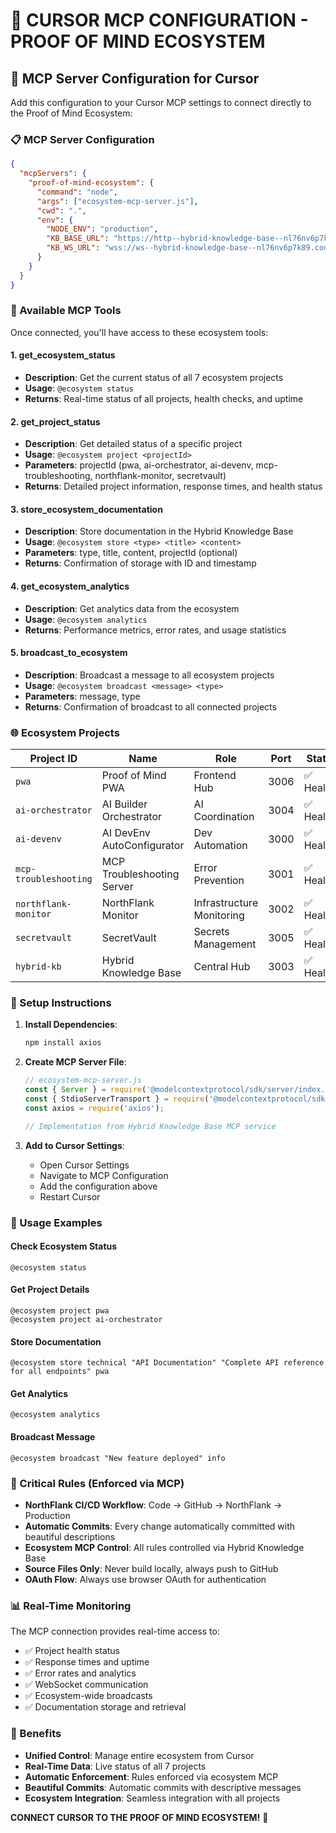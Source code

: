 # 🔗 CURSOR MCP CONFIGURATION - PROOF OF MIND ECOSYSTEM

## 🎯 MCP Server Configuration for Cursor

Add this configuration to your Cursor MCP settings to connect directly to the Proof of Mind Ecosystem:

### 📋 MCP Server Configuration

```json
{
  "mcpServers": {
    "proof-of-mind-ecosystem": {
      "command": "node",
      "args": ["ecosystem-mcp-server.js"],
      "cwd": ".",
      "env": {
        "NODE_ENV": "production",
        "KB_BASE_URL": "https://http--hybrid-knowledge-base--nl76nv6p7k89.code.run",
        "KB_WS_URL": "wss://ws--hybrid-knowledge-base--nl76nv6p7k89.code.run"
      }
    }
  }
}
```

### 🚀 Available MCP Tools

Once connected, you'll have access to these ecosystem tools:

#### 1. **get_ecosystem_status**
- **Description**: Get the current status of all 7 ecosystem projects
- **Usage**: `@ecosystem status`
- **Returns**: Real-time status of all projects, health checks, and uptime

#### 2. **get_project_status**
- **Description**: Get detailed status of a specific project
- **Usage**: `@ecosystem project <projectId>`
- **Parameters**: projectId (pwa, ai-orchestrator, ai-devenv, mcp-troubleshooting, northflank-monitor, secretvault)
- **Returns**: Detailed project information, response times, and health status

#### 3. **store_ecosystem_documentation**
- **Description**: Store documentation in the Hybrid Knowledge Base
- **Usage**: `@ecosystem store <type> <title> <content>`
- **Parameters**: type, title, content, projectId (optional)
- **Returns**: Confirmation of storage with ID and timestamp

#### 4. **get_ecosystem_analytics**
- **Description**: Get analytics data from the ecosystem
- **Usage**: `@ecosystem analytics`
- **Returns**: Performance metrics, error rates, and usage statistics

#### 5. **broadcast_to_ecosystem**
- **Description**: Broadcast a message to all ecosystem projects
- **Usage**: `@ecosystem broadcast <message> <type>`
- **Parameters**: message, type
- **Returns**: Confirmation of broadcast to all connected projects

### 🌐 Ecosystem Projects

| Project ID | Name | Role | Port | Status |
|------------|------|------|------|--------|
| `pwa` | Proof of Mind PWA | Frontend Hub | 3006 | ✅ Healthy |
| `ai-orchestrator` | AI Builder Orchestrator | AI Coordination | 3004 | ✅ Healthy |
| `ai-devenv` | AI DevEnv AutoConfigurator | Dev Automation | 3000 | ✅ Healthy |
| `mcp-troubleshooting` | MCP Troubleshooting Server | Error Prevention | 3001 | ✅ Healthy |
| `northflank-monitor` | NorthFlank Monitor | Infrastructure Monitoring | 3002 | ✅ Healthy |
| `secretvault` | SecretVault | Secrets Management | 3005 | ✅ Healthy |
| `hybrid-kb` | Hybrid Knowledge Base | Central Hub | 3003 | ✅ Healthy |

### 🔧 Setup Instructions

1. **Install Dependencies**:
   ```bash
   npm install axios
   ```

2. **Create MCP Server File**:
   ```javascript
   // ecosystem-mcp-server.js
   const { Server } = require('@modelcontextprotocol/sdk/server/index.js');
   const { StdioServerTransport } = require('@modelcontextprotocol/sdk/server/stdio.js');
   const axios = require('axios');
   
   // Implementation from Hybrid Knowledge Base MCP service
   ```

3. **Add to Cursor Settings**:
   - Open Cursor Settings
   - Navigate to MCP Configuration
   - Add the configuration above
   - Restart Cursor

### 🎯 Usage Examples

#### Check Ecosystem Status
```
@ecosystem status
```

#### Get Project Details
```
@ecosystem project pwa
@ecosystem project ai-orchestrator
```

#### Store Documentation
```
@ecosystem store technical "API Documentation" "Complete API reference for all endpoints" pwa
```

#### Get Analytics
```
@ecosystem analytics
```

#### Broadcast Message
```
@ecosystem broadcast "New feature deployed" info
```

### 🚨 Critical Rules (Enforced via MCP)

- **NorthFlank CI/CD Workflow**: Code → GitHub → NorthFlank → Production
- **Automatic Commits**: Every change automatically committed with beautiful descriptions
- **Ecosystem MCP Control**: All rules controlled via Hybrid Knowledge Base
- **Source Files Only**: Never build locally, always push to GitHub
- **OAuth Flow**: Always use browser OAuth for authentication

### 📊 Real-Time Monitoring

The MCP connection provides real-time access to:
- ✅ Project health status
- ✅ Response times and uptime
- ✅ Error rates and analytics
- ✅ WebSocket communication
- ✅ Ecosystem-wide broadcasts
- ✅ Documentation storage and retrieval

### 🎉 Benefits

- **Unified Control**: Manage entire ecosystem from Cursor
- **Real-Time Data**: Live status of all 7 projects
- **Automatic Enforcement**: Rules enforced via ecosystem MCP
- **Beautiful Commits**: Automatic commits with descriptive messages
- **Ecosystem Integration**: Seamless integration with all projects

**CONNECT CURSOR TO THE PROOF OF MIND ECOSYSTEM!** 🚀
